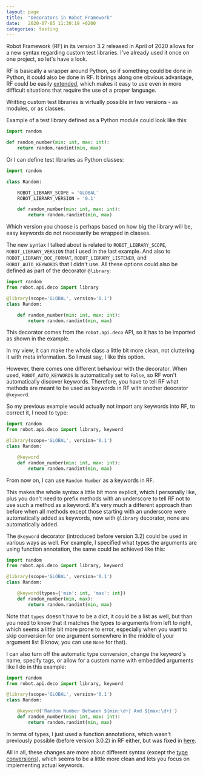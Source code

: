 ```yaml
---
layout: page
title:  "Decorators in Robot Framework"
date:   2020-07-05 11:30:19 +0200
categories: testing
---
```


Robot Framework (RF) in its version 3.2 released in April of 2020 allows for a new syntax regarding custom test libraries. I've already used it once on one project, so let's have a look.

RF is basically a wrapper around Python, so if something could be done in Python, it could also be done in RF. It brings along one obvious advantage, RF could be easily [extended](https://robotframework.org/robotframework/latest/RobotFrameworkUserGuide.html#creating-test-library-class-or-module), which makes it easy to use even in more difficult situations that require the use of a proper language.

Writting custom test libraries is virtually possible in two versions - as modules, or as classes.

Example of a test library defined as a Python module could look like this:

```python
import random

def random_number(min: int, max: int):
    return random.randint(min, max)
```

Or I can define test libraries as Python classes:

```python
import random

class Random:

    ROBOT_LIBRARY_SCOPE = 'GLOBAL'
    ROBOT_LIBRARY_VERSION = '0.1'

    def random_number(min: int, max: int):
        return random.randint(min, max)
```

Which version you choose is perhaps based on how big the library will be, easy keywords do not necessarily be wrapped in classes.

The new syntax I talked about is related to `ROBOT_LIBRARY_SCOPE`, `ROBOT_LIBRARY_VERSION` that I used in the last example. And also to `ROBOT_LIBRARY_DOC_FORMAT`, `ROBOT_LIBRARY_LISTENER`, and `ROBOT_AUTO_KEYWORDS` that I didn't use. All these options could also be defined as part of the decorator `@library`:

```python
import random
from robot.api.deco import library

@library(scope='GLOBAL', version='0.1')
class Random:

    def random_number(min: int, max: int):
        return random.randint(min, max)
```

This decorator comes from the `robot.api.deco` API, so it has to be imported as shown in the example.

In my view, it can make the whole class a little bit more clean, not cluttering it with meta information. So I must say, I like this option.

However, there comes one different behaviour with the decorator. When used, `ROBOT_AUTO_KEYWORDS` is automatically set to `False`, so RF won't automatically discover keywords. Therefore, you have to tell RF what methods are meant to be used as keywords in RF with another deocrator `@keyword`.

So my previous example would actually not import any keywords into RF, to correct it, I need to type:

```python
import random
from robot.api.deco import library, keyword

@library(scope='GLOBAL', version='0.1')
class Random:

    @keyword
    def random_number(min: int, max: int):
        return random.randint(min, max)
```

From now on, I can use `Random Number` as a keywords in RF.

This makes the whole syntax a little bit more explicit, which I personally like, plus you don't need to prefix methods with an underscore to tell RF not to use such a method as a keyword. It's very much a different approach than before when all methods except those starting with an underscore were automatically added as keywords, now with `@library` decorator, none are automatically added.

The `@keyword` decorator (introduced before version 3.2) could be used in various ways as well. For example, I specified what types the arguments are using function annotation, the same could be achieved like this:

```python
import random
from robot.api.deco import library, keyword

@library(scope='GLOBAL', version='0.1')
class Random:

    @keyword(types={'min': int, 'max': int})
    def random_number(min, max):
        return random.randint(min, max)
```

Note that `types` doesn't have to be a dict, it could be a list as well, but than you need to know that it matches the types to arguments from left to right, which seems a little bit more prone to error, especially when you want to skip conversion for one argument somewhere in the middle of your argument list (I know, you can use `None` for that).

I can also turn off the automatic type conversion, change the keyword's name, specify tags, or allow for a custom name with embedded arguments like I do in this example:

```python
import random
from robot.api.deco import library, keyword

@library(scope='GLOBAL', version='0.1')
class Random:

    @keyword('Random Number Between ${min:\d+} And ${max:\d+}')
    def random_number(min: int, max: int):
        return random.randint(min, max)
```

In terms of types, I just used a function annotations, which wasn't previously possible (before version 3.0.2) in RF either, but was fixed in [here](https://github.com/robotframework/robotframework/issues/2627).

All in all, these changes are more about different syntax (except the [type conversions](https://robotframework.org/robotframework/latest/RobotFrameworkUserGuide.html#supported-conversions)), which seems to be a little more clean and lets you focus on implementing actual keywords.